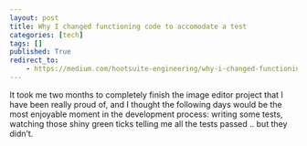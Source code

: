 ```yaml
---
layout: post
title: Why I changed functioning code to accomodate a test
categories: [tech]
tags: []
published: True
redirect_to:
    - https://medium.com/hootsuite-engineering/why-i-changed-functioning-code-to-accommodate-a-test-77a320e28e91
---
```


It took me two months to completely finish the image editor project that I have been really proud of, and I thought the following days would be the most enjoyable moment in the development process: writing some tests, watching those shiny green ticks telling me all the tests passed .. but they didn’t.
